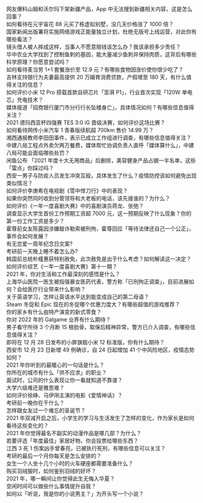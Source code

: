 网友爆料山姆和沃尔玛下架新疆产品，App 中无法搜到新疆相关内容，这是怎么回事？  
如何看待在元宇宙花 88 元买了栋虚拟别墅，没几天价格涨了 1000 倍？  
国家新闻出版署将实施网络游戏正能量独立计划，杜绝无版号上线运营，对此你有哪些看法？  
镜头借人被人摔成这样，当事人不愿意赔钱该怎么办？我该承担多少责任？  
华中农业大学找到了控制鱼刺的基因，能大量减少鱼刺并保持肉质，这背后有哪些科学原理？你愿意尝试吗？  
如何看待麦当劳 1+1 套餐涨价至 12.9 元？有哪些食物因涨价使你很少吃了？  
吉林支持银行为夫妻最高提供 20 万婚育消费贷款，产假增至 180 天，有什么值得关注的信息？  
如何评价小米 12 Pro 搭载首款自研芯片「澎湃 P1」，行业首次实现「120W 单电芯」充电技术？  
媒体报道「招商银行厦门市分行行长坠楼身亡」，具体情况如何？有哪些信息值得关注？  
2021 德玛西亚杯四强赛 TES 3:0 iG 晋级决赛，如何评价这场比赛？  
如何看待网传小米汽车 1 青春版续航超 700km 售价 14.99 万？  
湘西通报教师李田田事件，表示已成立工作组进行调查，有哪些信息值得关注？  
中建八局工程点外卖欠两万餐费，媒体帮忙协调负责人直呼「媒体算什么」，中建八局可能会面临哪些处罚？  
闲鱼公布 「2021 年度十大无用商品」后删除，美容健身产品占据一半名单，这些「雷点」你踩过吗？  
西安一男子与防疫人员发生冲突互殴，具体发生了什么？疫情防控该如何避免出现类似情况？  
如何评价李庚希在电视剧《雪中悍刀行》中的表现？  
如果你突然同时收到分管领导和大老板的电话，该先接谁的？为什么？  
如何评价《一年一度喜剧大赛》中的喜剧演员蒋龙、张弛？  
调查显示大学生首份工作预期工资超 7000 元，这一预期反映了什么现象？你的第一份工作工资是多少？  
霍尊前女友陈露因涉嫌敲诈勒索被刑拘，霍尊回应「等待法律还自己一个公正」，事件会如何发展？  
有无恋爱一周年纪念日文案?  
考研前一天晚上睡不着怎么办?  
韩国前总统朴槿惠获特别赦免，此次赦免是出于什么考虑？如何解读这一决定？  
如何评价综艺《一年一度喜剧大赛》第十一期？  
2021 年，你对生活和工作最深刻的感悟是什么？  
上海华山医院一医生被指强暴女医药代表，警方称「已刑拘正调查」，目前进展如何？会给医疗行业带来什么影响？  
关于英语学习，怎样让英语水平达到能变成自己的第二母语？  
Steam 冬促和 Epic 现在的冬促哪个优惠力度大？有哪些超值的游戏推荐？  
你的家乡有什么由特产演变的新式零食？  
你对 2022 年的 Galgame 业界有什么期待？  
男子看守所待 3 个月断 15 根肋骨，取保后精神异常，警方已介入调查，有哪些信息值得关注？  
即将在 12 月 28 日发布的小屏旗舰小米 12 标准版，你有什么期待？  
西安市 12 月 23 日新增 49 例确诊，自 24 日起增加 41 个中风险地区，疫情态势如何？  
2021 年你听到的最暖心的一句话是什么？  
你所在的城市有什么「供不应求」的职业？  
面试时，公司的什么表现让你一看就知道不靠谱？  
大学六级难还是雅思难？  
如何评价徐峥、马伊琍主演的电影《爱情神话》？  
考研前一晚你在干什么？  
怎样跟女友过一个难忘的圣诞节？  
2021 年双减开启之后，小学生的学习与生活发生了怎样的变化，作为家长是如何看待这些变化的？  
2021 年你觉得最名不副实的动漫作品是哪几部？为什么？  
若要评选「年度最佳」家居好物，你会投票给哪些东西？  
江西 3 死 1 伤案凶手曾春亮，已被执行死刑，有哪些信息可以关注？  
考研的最后一个月你每天是怎么安排的？  
女生一个人坐十几个小时的火车硬座都需要准备什么？  
购买羽绒服时，如何鉴别羽绒的好坏？  
2021 年，哪一瞬间让你觉得此生无悔入华夏？  
空闲时间可以做些什么事情提升自我？  
如何以「听说，我是你的小说男主？」为开头写一个小说？  
